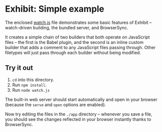 # Exhibit: Simple example

The enclosed [watch.js](./watch.js) file demonstrates some basic features of Exhibit – watch-driven building, the bundled server, and BrowserSync.

It creates a simple chain of two builders that both operate on JavaScript files – the first is the Babel plugin, and the second is an inline custom builder that adds a comment to any JavaScript files passing through. Other filetypes will just pass through each builder without being modified.

## Try it out

1. `cd` into this directory.
2. Run `npm install`.
3. Run `node watch.js`

The built-in web server should start automatically and open in your browser (because the `serve` and `open` options are enabled).

Now try editing the files in the `./app` directory – whenever you save a file, you should see the changes reflected in your browser instantly thanks to BrowserSync.
